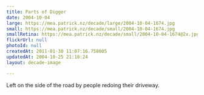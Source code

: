 ```yaml
---
title: Parts of Digger
date: 2004-10-04
large: https://mea.patrick.nz/decade/large/2004-10-04-1674.jpg
small: https://mea.patrick.nz/decade/small/2004-10-04-1674.jpg
smallRetina: https://mea.patrick.nz/decade/small/2004-10-04-1674@2x.jpg
flickrUrl: null
photoId: null
createdAt: 2011-01-30 11:07:16.758005
updatedAt: 2004-10-25 21:18:24
layout: decade-image

---
```

Left on the side of the road by people redoing their driveway.
